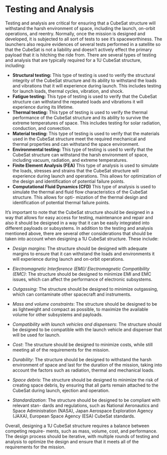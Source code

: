 # Testing and Analysis

Testing and analysis are critical for ensuring that a CubeSat structure will withstand the
harsh environment of space, including the launch, on-orbit operations, and reentry. Normally,
once the mission is designed and developed, it is subjected to all sort of tests to see it’s
spaceworthiness. The launchers also require evidences of several tests performed in a satellite
so that the CubeSat is not a liability and doesn’t actively effect the primary payload that it
is hitching the ride from. There are several types of testing and analysis that are typically
required for a 1U CubeSat structure, including:

   - <b>Structural testing:</b> This type of testing is used to verify the structural integrity of
the CubeSat structure and its ability to withstand the loads and vibrations that it
will experience during launch. This includes testing for launch loads, thermal cycles,
vibration, and shock.
   - <b>Fatigue testing:</b> This type of testing is used to verify that the CubeSat structure can
withstand the repeated loads and vibrations it will experience during its lifetime.
   - <b>Thermal testing:</b> This type of testing is used to verify the thermal performance of the
CubeSat structure and its ability to survive the extreme temperatures of space. This
includes testing for solar radiation, conduction, and convection.
   - <b>Material testing:</b> This type of testing is used to verify that the materials used in
the CubeSat structure meet the required mechanical and thermal properties and can
withstand the space environment.
   - <b>Environmental testing:</b> This type of testing is used to verify that the CubeSat structure
can withstand the harsh environment of space, including vacuum, radiation, and
extreme temperatures.
   - <b>Finite Element Analysis (FEA)</b> This type of analysis is used to simulate the loads,
stresses and strains that the CubeSat structure will experience during launch and
operations. This allows for optimization of the design and identification of potential
failure points.
   - <b>Computational Fluid Dynamics (CFD)</b> This type of analysis is used to simulate the
thermal and fluid flow characteristics of the CubeSat structure. This allows for opti-
mization of the thermal design and identification of potential thermal failure points.

It’s important to note that the CubeSat structure should be designed in a way that allows
for easy access for testing, maintenance and repair and also it should be designed in a way
that it can be easily integrated into different payloads or subsystems. In addition to the
testing and analysis mentioned above, there are several other considerations that should be
taken into account when designing a 1U CubeSat structure. These include:

 - *Design margins*: The structure should be designed with adequate margins to ensure
that it can withstand the loads and environments it will experience during launch and
on-orbit operations.
 - *Electromagnetic Interference (EMI)/ Electromagnetic Compatibility (EMC)*: The structure
should be designed to minimize EMI and EMC issues, which can affect the performance
of electronic subsystems.
 - *Outgassing*: The structure should be designed to minimize outgassing, which can
contaminate other spacecraft and instruments.
 - *Mass and volume constraints*: The structure should be designed to be as lightweight
and compact as possible, to maximize the available volume for other subsystems and
payloads.

 - *Compatibility with launch vehicles and dispensers*: The structure should be designed to be
compatible with the launch vehicle and dispenser that will be used for launch.

 - *Cost*: The structure should be designed to minimize costs, while still meeting all of the
requirements for the mission.

 - *Durability*: The structure should be designed to withstand the harsh environment of
space and last for the duration of the mission, taking into account the factors such as
radiation, thermal and mechanical loads.

 - *Space debris*: The structure should be designed to minimize the risk of creating space
debris, by ensuring that all parts remain attached to the CubeSat during launch, ejection
and operation.

 - *Standardization*: The structure should be designed to be compliant with relevant stan-
dards and regulations, such as National Aeronautics and Space Administration (NASA),
Japan Aerospace Exploration Agency (JAXA), European Space Agency (ESA) CubeSat
standards.

Overall, designing a 1U CubeSat structure requires a balance between competing require-
ments, such as mass, volume, cost, and performance. The design process should be iterative,
with multiple rounds of testing and analysis to optimize the design and ensure that it meets
all of the requirements for the mission.
<br>
